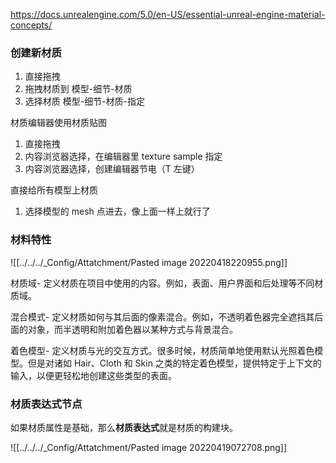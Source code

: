 https://docs.unrealengine.com/5.0/en-US/essential-unreal-engine-material-concepts/

### 创建新材质

1. 直接拖拽
2. 拖拽材质到 模型-细节-材质
3. 选择材质  模型-细节-材质-指定


材质编辑器使用材质贴图

1. 直接拖拽
2. 内容浏览器选择，在编辑器里 texture sample 指定
3. 内容浏览器选择，创建编辑器节电（T 左键）

直接给所有模型上材质

1. 选择模型的 mesh 点进去，像上面一样上就行了


### 材料特性

![[../../../_Config/Attatchment/Pasted image 20220418220955.png]]

材质域- 定义材质在项目中使用的内容。例如，表面、用户界面和后处理等不同材质域。

混合模式- 定义材质如何与其后面的像素混合。例如，不透明着色器完全遮挡其后面的对象，而半透明和附加着色器以某种方式与背景混合。

着色模型- 定义材质与光的交互方式。很多时候，材质简单地使用默认光照着色模型。但是对诸如 Hair、Cloth 和 Skin 之类的特定着色模型，提供特定于上下文的输入，以便更轻松地创建这些类型的表面。


### 材质表达式节点

如果材质属性是基础，那么**材质表达式**就是材质的构建块。

![[../../../_Config/Attatchment/Pasted image 20220419072708.png]]

